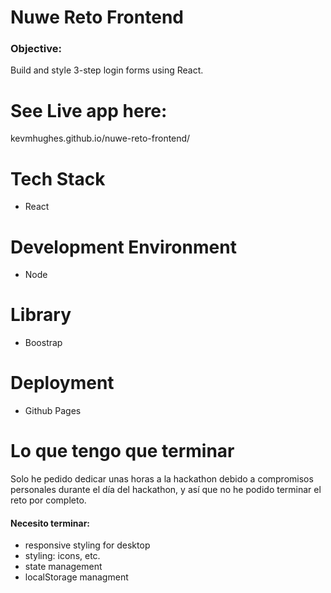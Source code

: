 # Nuwe Reto Frontend

### Objective:
Build and style 3-step login forms using React. 

# See Live app here:
kevmhughes.github.io/nuwe-reto-frontend/

# Tech Stack
* React 

# Development Environment
* Node

# Library
* Boostrap

# Deployment
* Github Pages

# Lo que tengo que terminar
Solo he pedido dedicar unas horas a la hackathon debido a compromisos personales durante el día del hackathon, y así que no he podido terminar el reto por completo. 

#### Necesito terminar:
* responsive styling for desktop
* styling: icons, etc.
* state management
* localStorage managment

